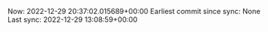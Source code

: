 Now: 2022-12-29 20:37:02.015689+00:00 Earliest commit since sync: None Last sync: 2022-12-29 13:08:59+00:00
